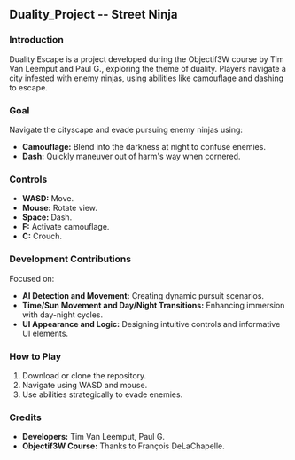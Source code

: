 ## Duality_Project -- Street Ninja

### Introduction
Duality Escape is a project developed during the Objectif3W course by Tim Van Leemput and Paul G., exploring the theme of duality. Players navigate a city infested with enemy ninjas, using abilities like camouflage and dashing to escape.

### Goal
Navigate the cityscape and evade pursuing enemy ninjas using:
- **Camouflage:** Blend into the darkness at night to confuse enemies.
- **Dash:** Quickly maneuver out of harm's way when cornered.

### Controls
- **WASD:** Move.
- **Mouse:** Rotate view.
- **Space:** Dash.
- **F:** Activate camouflage.
- **C:** Crouch.

### Development Contributions
Focused on:
- **AI Detection and Movement:** Creating dynamic pursuit scenarios.
- **Time/Sun Movement and Day/Night Transitions:** Enhancing immersion with day-night cycles.
- **UI Appearance and Logic:** Designing intuitive controls and informative UI elements.

### How to Play
1. Download or clone the repository.
2. Navigate using WASD and mouse.
3. Use abilities strategically to evade enemies.

### Credits
- **Developers:** Tim Van Leemput, Paul G.
- **Objectif3W Course:** Thanks to François DeLaChapelle.
